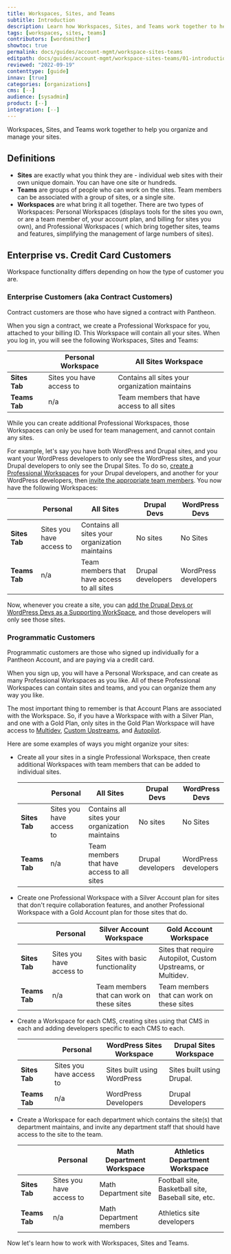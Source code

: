 ```yaml
---
title: Workspaces, Sites, and Teams
subtitle: Introduction
description: Learn how Workspaces, Sites, and Teams work together to help you manage your sites.
tags: [workspaces, sites, teams]
contributors: [wordsmither]
showtoc: true
permalink: docs/guides/account-mgmt/workspace-sites-teams
editpath: docs/guides/account-mgmt/workspace-sites-teams/01-introduction.md
reviewed: "2022-09-19"
contenttype: [guide]
innav: [true]
categories: [organizations]
cms: [--]
audience: [sysadmin]
product: [--]
integration: [--]
---
```


Workspaces, Sites, and Teams work together to help you organize and manage your sites. 

## Definitions

- **Sites** are exactly what you think they are - individual web sites with their own unique domain. You can have one site or hundreds.
- **Teams** are groups of people who can work on the sites.  Team members can be associated with a group of sites, or a single site.
- **Workspaces** are what bring it all together.  There are two types of Workspaces: Personal Workspaces (displays tools for the sites you own, or are a team member of, your account plan, and billing for sites you own), and Professional Workspaces ( which bring together sites, teams and features, simplifying the management of large numbers of sites).

## Enterprise vs. Credit Card Customers

Workspace functionality differs depending on how the type of customer you are.

### Enterprise Customers (aka Contract Customers)

Contract customers are those who have signed a contract with Pantheon.

When you sign a contract, we create a Professional Workspace for you, attached to your billing ID.  This Workspace will contain all your sites. When you log in, you will see the following Workspaces, Sites and Teams:

|   | Personal Workspace  | All Sites Workspace  |
|---|---|---|
| **Sites Tab** | Sites you have access to |  Contains all sites your organization maintains |
| **Teams Tab** | n/a  | Team members that have access to all sites |

While you can create additional Professional Workspaces, those Workspaces can only be used for team management, and cannot contain any sites. 

For example, let's say you have both WordPress and Drupal sites, and you want your WordPress developers to only see the WordPress sites, and your Drupal developers to only see the Drupal Sites.  To do so, [create a Professional Workspaces](/guides/account-mgmt/workspace-sites-teams/workspaces#create-a-professional-workspace) for your Drupal developers, and another for your WordPress developers, then [invite the appropriate team members](http://localhost:8000/guides/account-mgmt/workspace-sites-teams/teams#add-a-user).  You now have the following Workspaces:

|   | Personal | All Sites | Drupal Devs | WordPress Devs |
|---|---|---|---|---|
| **Sites Tab** | Sites you have access to | Contains all sites your organization maintains | No sites  | No Sites |
| **Teams Tab** | n/a | Team members that have access to all sites | Drupal developers  | WordPress developers  |

Now, whenever you create a site, you can [add the Drupal Devs or WordPress Devs as a Supporting WorkSpace](/guides/account-mgmt/workspace-sites-teams/teams#add-a-supporting-workspace-to-site), and those developers will only see those sites.

### Programmatic Customers

Programmatic customers are those who signed up individually for a Pantheon Account, and are paying via a credit card.

When you sign up, you will have a Personal Workspace, and can create as many Professional Workspaces as you like.  All of these Professional Workspaces can contain sites and teams, and you can organize them any way you like.  

The most important thing to remember is that Account Plans are associated with the Workspace.  So, if you have a Workspace with with a Silver Plan, and one with a Gold Plan, only sites in the Gold Plan Workspace will have access to [Multidev](/guides/multidev), [Custom Upstreams](/guides/custom-upstream), and [Autopilot](/guides/autopilot).

Here are some examples of ways you might organize your sites:
- Create all your sites in a single Professional Workspace, then create additional Workspaces with team members that can be added to individual sites. 

    |   | Personal | All Sites | Drupal Devs | WordPress Devs |
    |---|---|---|---|---|
    | **Sites Tab** | Sites you have access to | Contains all sites your organization maintains | No sites  | No Sites |
    | **Teams Tab** | n/a | Team members that have access to all sites | Drupal developers  | WordPress developers  |

- Create one Professional Workspace with a Silver Account plan for sites that don't require collaboration features, and another Professional Workspace with a Gold Account plan for those sites that do.

    |   | Personal | Silver Account Workspace | Gold Account Workspace |
    |---|---|---|---|
    | **Sites Tab** | Sites you have access to | Sites with basic functionality | Sites that require Autopilot, Custom Upstreams, or Multidev. |
    | **Teams Tab** | n/a | Team members that can work on these sites | Team members that can work on these sites  |

- Create a Workspace for each CMS, creating sites using that CMS in each and adding developers specific to each CMS to each.

    |   | Personal | WordPress Sites Workspace | Drupal Sites Workspace |
    |---|---|---|---|
    | **Sites Tab** | Sites you have access to | Sites built using WordPress | Sites built using Drupal. |
    | **Teams Tab** | n/a | WordPress Developers | Drupal Developers  |

- Create a Workspace for each department which contains the site(s) that department maintains, and invite any department staff that should have access to the site to the team.
  
    |   | Personal | Math Department Workspace | Athletics Department Workspace |
    |---|---|---|---|
    | **Sites Tab** | Sites you have access to | Math Department site | Football site, Basketball site, Baseball site, etc. |
    | **Teams Tab** | n/a | Math Department members | Athletics site developers  |

Now let's learn how to work with Workspaces, Sites and Teams.
